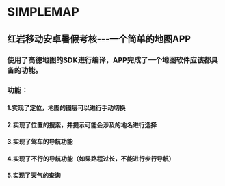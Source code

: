 # **SIMPLEMAP**
## 红岩移动安卓暑假考核---一个简单的地图APP
### 使用了高德地图的SDK进行编译，APP完成了一个地图软件应该都具备的功能。
### 功能：
#### 1.实现了定位，地图的图层可以进行手动切换
#### 2.实现了位置的搜索，并提示可能会涉及的地名进行选择
#### 3.实现了驾车的导航功能
#### 4.实现了不行的导航功能（如果路程过长，不能进行步行导航）
#### 5.实现了天气的查询
### 
